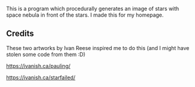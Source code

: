 ﻿This is a program which procedurally generates an image of stars with space nebula
in front of the stars. I made this for my homepage.

## Credits
These two artworks by Ivan Reese inspired me to do this (and I 
might have stolen some code from them :D)

https://ivanish.ca/pauling/

https://ivanish.ca/starfailed/
